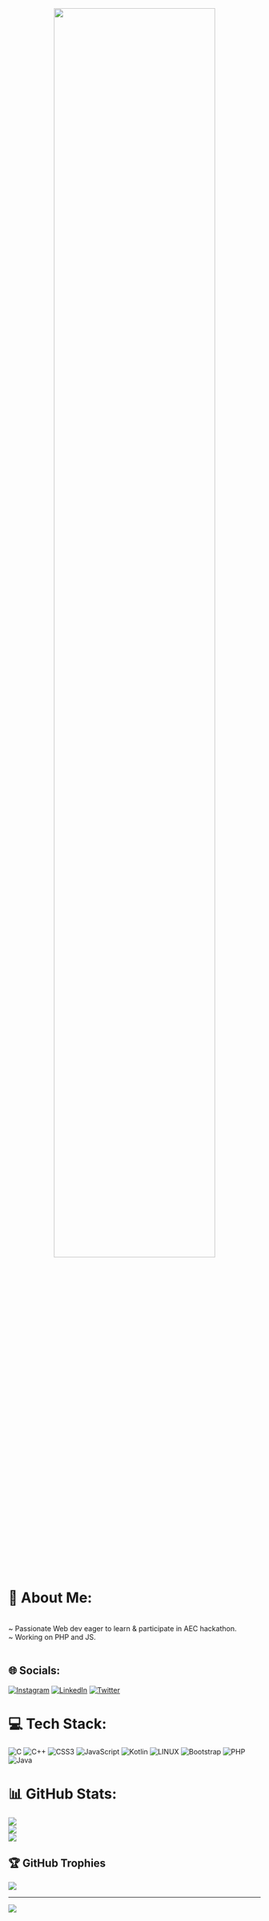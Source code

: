<div align="center">
<img src="https://rishavanand.github.io/static/images/greetings.gif" align="center" style="width: 80%" />
</div>   

# 💫 About Me:
<status><br>         ~ Passionate Web dev eager to learn & participate in AEC hackathon.<br>         ~ Working on PHP and JS. <br></status><br>


## 🌐 Socials:
[![Instagram](https://img.shields.io/badge/Instagram-%23E4405F.svg?logo=Instagram&logoColor=white)](https://instagram.com/_bhargav.o_o) [![LinkedIn](https://img.shields.io/badge/LinkedIn-%230077B5.svg?logo=linkedin&logoColor=white)](https://linkedin.com/in/phukan-bhargav796) [![Twitter](https://img.shields.io/badge/Twitter-%231DA1F2.svg?logo=Twitter&logoColor=white)](https://twitter.com/https://twitter.com/_bharGav_p) 

# 💻 Tech Stack:
![C](https://img.shields.io/badge/c-%2300599C.svg?style=for-the-badge&logo=c&logoColor=white) ![C++](https://img.shields.io/badge/c++-%2300599C.svg?style=for-the-badge&logo=c%2B%2B&logoColor=white) ![CSS3](https://img.shields.io/badge/css3-%231572B6.svg?style=for-the-badge&logo=css3&logoColor=white) ![JavaScript](https://img.shields.io/badge/javascript-%23323330.svg?style=for-the-badge&logo=javascript&logoColor=%23F7DF1E) ![Kotlin](https://img.shields.io/badge/kotlin-%230095D5.svg?style=for-the-badge&logo=kotlin&logoColor=white) ![LINUX](https://img.shields.io/badge/Linux-FCC624?style=for-the-badge&logo=linux&logoColor=black) ![Bootstrap](https://img.shields.io/badge/bootstrap-%23563D7C.svg?style=for-the-badge&logo=bootstrap&logoColor=white) ![PHP](https://img.shields.io/badge/php-%23777BB4.svg?style=for-the-badge&logo=php&logoColor=white) ![Java](https://img.shields.io/badge/java-%23ED8B00.svg?style=for-the-badge&logo=java&logoColor=white)
# 📊 GitHub Stats:
![](https://github-readme-stats.vercel.app/api?username=bl-larGav&theme=dark&hide_border=false&include_all_commits=false&count_private=false)<br/>
![](https://github-readme-streak-stats.herokuapp.com/?user=bl-larGav&theme=dark&hide_border=false)<br/>
![](https://github-readme-stats.vercel.app/api/top-langs/?username=bl-larGav&theme=dark&hide_border=false&include_all_commits=false&count_private=false&layout=compact)

## 🏆 GitHub Trophies
![](https://github-profile-trophy.vercel.app/?username=bl-larGav&theme=radical&no-frame=false&no-bg=false&margin-w=4)

---
[![](https://visitcount.itsvg.in/api?id=bl-larGav&icon=6&color=0)](https://visitcount.itsvg.in)

<!-- Proudly created with GPRM ( https://gprm.itsvg.in ) -->
